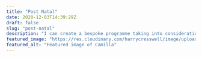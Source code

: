 ```yaml
---
title: "Post Natal"
date: 2020-12-03T14:39:29Z
draft: false
slug: "post-natal"
description: "I can create a bespoke programme taking into consideration your unique birthing experience, pelvic floor weaknesses, diastasis recti (separation of abdominal muscles) and postural imbalances."
featured_image: "https://res.cloudinary.com/harrycresswell/image/upload/v1607006817/camilla-cresswell-fitness-personal-training.jpg"
featured_alt: "Featured image of Camilla"
---
```


